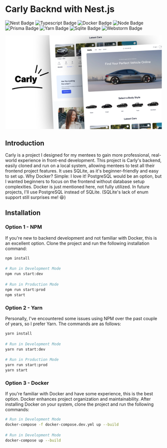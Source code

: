 # Carly Backnd with Nest.js

![Nest Badge](https://img.shields.io/badge/nestjs-E0234E?style=for-the-badge&logo=nestjs&logoColor=white)
![Typescript Badge](https://img.shields.io/badge/TypeScript-007ACC?style=for-the-badge&logo=typescript&logoColor=white)
![Docker Badge](https://img.shields.io/badge/Docker-2CA5E0?style=for-the-badge&logo=docker&logoColor=white)
![Node Badge](https://img.shields.io/badge/Node%20js-339933?style=for-the-badge&logo=nodedotjs&logoColor=white)
![Prisma Badge](https://img.shields.io/badge/Prisma-3982CE?style=for-the-badge&logo=Prisma&logoColor=white)
![Yarn Badge](https://img.shields.io/badge/Yarn-2C8EBB?style=for-the-badge&logo=yarn&logoColor=white)
![Sqlite Badge](https://img.shields.io/badge/Sqlite-003B57?style=for-the-badge&logo=sqlite&logoColor=white)
![Webstorm Badge](https://img.shields.io/badge/WebStorm-000000?style=for-the-badge&logo=WebStorm&logoColor=white)

![Carly Thumbnail](./readme/Thumbnail.png)

## Introduction

Carly is a project I designed for my mentees to gain more professional, real-world experience in front-end development.
This project is Carly's backend, easily cloned and run on a local system, allowing mentees to test all their frontend
project features. It uses SQLite, as it's beginner-friendly and easy to set up. Why Docker? Simple: I love it!
PostgreSQL would be an option, but I wanted beginners to focus on the frontend without database setup complexities.
Docker is just mentioned here, not fully utilized. In future projects, I'll use PostgreSQL instead of SQLite. (SQLite's
lack of enum support still surprises me! 😆)

## Installation

### Option 1 - NPM

If you're new to backend development and not familiar with Docker, this is an excellent option. Clone the project and
run the following installation command:

```bash
npm install

# Run in Development Mode
npm run start:dev

# Run in Production Mode
npm run start:prod
npm start
```

### Option 2 - Yarn

Personally, I've encountered some issues using NPM over the past couple of years, so I prefer Yarn. The commands are as
follows:

```bash
yarn install

# Run in Development Mode
yarn run start:dev

# Run in Production Mode
yarn run start:prod
yarn start
```

### Option 3 - Docker

If you're familiar with Docker and have some experience, this is the best option. Docker enhances project organization
and maintainability. After installing Docker on your system, clone the project and run the following commands:

```bash
# Run in Development Mode
docker-compose -f docker-compose.dev.yml up --build

# Run in Development Mode
docker-compose up --build
```
